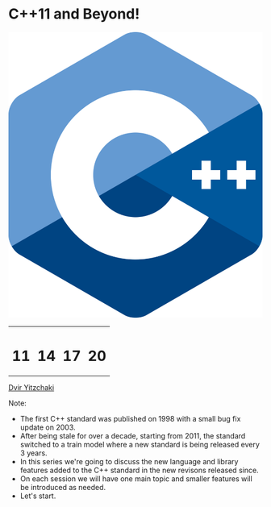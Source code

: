 # C++11 and Beyond! <!-- .element: id="title" -->

<img id="logo" src="images/cpp_logo.png" alt="logo">

<table id="versions">
  <tr>
    <td><h1 id="v11">11</h1></td>
    <td><h1 id="v14">14</h1></td>
    <td><h1 id="v17">17</h1></td>
    <td><h1 id="v20">20</h1></td>
  </tr>
</table>

[Dvir Yitzchaki](https://github.com/dvirtz)

Note:
- The first C++ standard was published on 1998 with a small bug fix update on 2003.
- After being stale for over a decade, starting from 2011, the standard switched to a train model where a new standard is being released every 3 years.
- In this series we're going to discuss the new language and library features added to the C++ standard in the new revisons released since.
- On each session we will have one main topic and smaller features will be introduced as needed.
- Let's start.